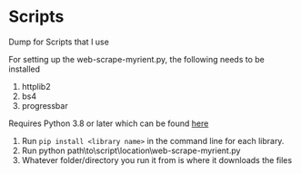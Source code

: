 # Scripts
Dump for Scripts that I use

For setting up the web-scrape-myrient.py, the following needs to be installed

1. httplib2
2. bs4
3. progressbar

Requires Python 3.8 or later which can be found [here](https://www.python.org/downloads/)

1. Run `pip install <library name>` in the command line for each library.
2. Run python path\to\script\location\web-scrape-myrient.py
3. Whatever folder/directory you run it from is where it downloads the files
